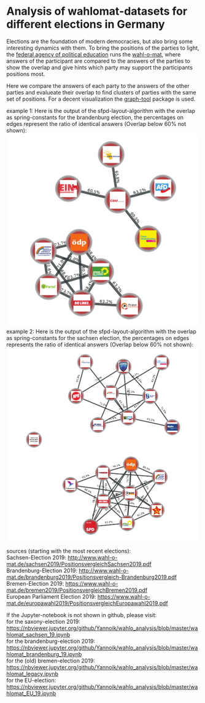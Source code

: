 # Analysis of wahlomat-datasets for different elections in Germany

Elections are the foundation of modern democracies, but also bring some interesting dynamics with them. 
To bring the positions of the parties to light, the [federal agency of political education](https://www.bpb.de/) runs the
[wahl-o-mat](https://www.wahl-o-mat.de/), where answers of the participant are compared to the answers of the parties to show the overlap and give hints which party may support the participants positions most.

Here we compare the answers of each party to the answers of the other parties and evalueate their overlap to find clusters of parties with the same set of positions. 
For a decent visualization the [graph-tool](https://graph-tool.skewed.de/) package is used.

example 1: Here is the output of the sfpd-layout-algorithm with the overlap as spring-constants for the brandenburg election, the percentages on edges represent the ratio of identical answers (Overlap below 60% not shown):  
![](brandenburg_network.png)  
example 2: Here is the output of the sfpd-layout-algorithm with the overlap as spring-constants for the sachsen election, the percentages on edges represents the ratio of identical answers (Overlap below 60% not shown):  
![](sachsen_network.png)  


sources (starting with the most recent elections):   
Sachsen-Election 2019: http://www.wahl-o-mat.de/sachsen2019/PositionsvergleichSachsen2019.pdf  
Brandenburg-Election 2019: http://www.wahl-o-mat.de/brandenburg2019/Positionsvergleich-Brandenburg2019.pdf  
Bremen-Election 2019: https://www.wahl-o-mat.de/bremen2019/PositionsvergleichBremen2019.pdf  
European Parliament Election 2019: https://www.wahl-o-mat.de/europawahl2019/PositionsvergleichEuropawahl2019.pdf    



If the Jupyter-notebook is not shown in github, please visit:   
for the saxony-election 2019:  
https://nbviewer.jupyter.org/github/Yannoik/wahlo_analysis/blob/master/wahlomat_sachsen_19.ipynb    
for the brandenburg-election 2019:  
https://nbviewer.jupyter.org/github/Yannoik/wahlo_analysis/blob/master/wahlomat_brandenburg_19.ipynb   
for the (old) bremen-election 2019:  
https://nbviewer.jupyter.org/github/Yannoik/wahlo_analysis/blob/master/wahlomat_legacy.ipynb   
for the EU-election:  
https://nbviewer.jupyter.org/github/Yannoik/wahlo_analysis/blob/master/wahlomat_EU_19.ipynb  
